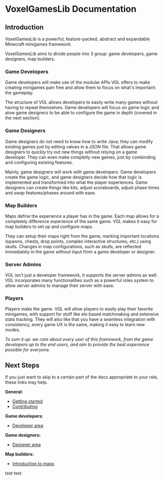 # VoxelGamesLib Documentation

## Introduction

VoxelGamesLib is a powerful, feature-packed, abstract and expandable Minecraft minigames framework.  

VoxelGamesLib aims to divide people into 3 group: game developers, game designers, map builders.

### Game Developers

Game developers will make use of the modular APIs VGL offers to make creating minigames pain free and allow them to focus on what's important: the gameplay.

The structure of VGL allows developers to easily write many games without having to repeat themselves. Game developers will focus on game logic and alow game designers to be able to configure the game in depth (covered in the next section).

### Game Designers

Game designers do not need to know how to write Java; they can modify existing games just by editing values in a JSON file. That allows game designers to quickly try out new things without relying on a game developer. They can even make completly new games, just by combinding and configuring existing features.

Mainly, game designers will work with game developers. Game developers create the game logic, and game designers decide how that logic is implemented and transformed into what the player experiences. Game designers can create things like kits, adjust scoreboards, adjust phase times and swap features/phases around with ease.

### Map Builders

Maps define the experience a player has in the game. Each map allows for a completely difference experience of the same game. VGL makes it easy for map builders to set up and configure maps.

They can setup their maps right from the game, marking important locations (spawns, chests, drop points, complex interactive structures, etc.) using skulls. Changes in map configurations, such as skulls, are reflected immediately in the game without input from a game developer or designer.

### Server Admins

VGL isn't just a developer framework, it supports the server admins as well. VGL incorporates many functionalities such as a powerful roles system to allow server admins to manage their server with ease.

### Players

Players make the game. VGL will allow players to easily play their favorite minigames, with support for stuff like elo based matchmaking and extensive stats tracking. They will also like that you have a seamless integration with consistency, every game UX is the same, making it easy to learn new modes.
  
*To sum it up: we care about every user of this framework, from the game developers up to the end users, and aim to provide the 
best experience possible for everyone.*

## Next Steps

If you just want to skip to a certain part of the docs appropriate to your role, these links may help.

**General:**

* [Getting started](/general/getting-started)
* [Contributing](/contributor-area/general)

**Game developers:**

* [Developer area](/developer-area/index)

**Game designers:**

* [Designer area](/designer-area/index)

**Map builders:**

* [Introduction to maps](/maps/introduction)

test test
